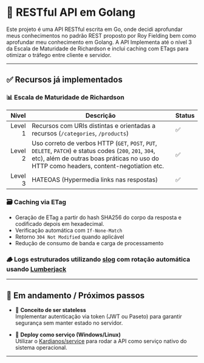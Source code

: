 # 🧠 RESTful API em Golang

Este projeto é uma API RESTful escrita em Go, onde decidi aprofundar meus conhecimentos no padrão REST proposto por Roy Fielding bem como aprofundar meu conhecimento em Golang. A API Implementa até o nível 3 da Escala de Maturidade de Richardson e inclui caching com ETags para otimizar o tráfego entre cliente e servidor.

---

## ✅ Recursos já implementados

### 📊 Escala de Maturidade de Richardson

| Nível | Descrição | Status |
|------:|-----------|--------|
|  Level 1 | Recursos com URIs distintas e orientadas a recursos (`/categories`, `/products`) | ✅ |
|  Level 2 | Uso correto de verbos HTTP (`GET`, `POST`, `PUT`, `DELETE`, `PATCH`) e status codes (`200`, `201`, `304`, etc), além de outras boas práticas no uso do HTTP como headers, content-negotiation etc. | ✅ |
|  Level 3 | HATEOAS (Hypermedia links nas respostas) | ✅ |

### 🗃️ Caching via ETag

- Geração de ETag a partir do hash SHA256 do corpo da resposta e codificado depois em hexadecimal.
- Verificação automática com `If-None-Match`
- Retorno `304 Not Modified` quando aplicável
- Redução de consumo de banda e carga de processamento

### 🪵 Logs estruturados utilizando [slog](https://github.com/sirupsen/logrus) com rotação automática usando [Lumberjack](https://github.com/natefinch/lumberjack)
---

## 📌 Em andamento / Próximos passos

- 🔐 **Conceito de ser stateless**  
  Implementar autenticação via token (JWT ou Paseto) para garantir segurança sem manter estado no servidor.

- 🚀 **Deploy como serviço (Windows/Linux)**  
  Utilizar o [Kardianos/service](https://github.com/kardianos/service) para rodar a API como serviço nativo do sistema operacional.

---
